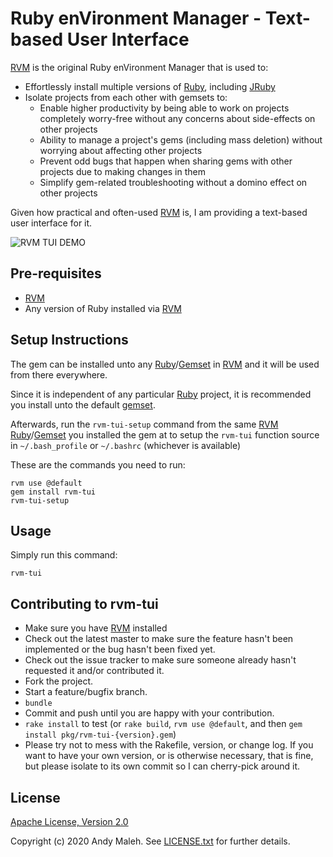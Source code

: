 # Ruby enVironment Manager - Text-based User Interface

[RVM](https://rvm.io) is the original Ruby enVironment Manager that is used to:
- Effortlessly install multiple versions of [Ruby](https://www.ruby-lang.org/en/), including [JRuby](https://www.jruby.org/)
- Isolate projects from each other with gemsets to:
  - Enable higher productivity by being able to work on projects completely worry-free without any concerns about side-effects on other projects
  - Ability to manage a project's gems (including mass deletion) without worrying about affecting other projects
  - Prevent odd bugs that happen when sharing gems with other projects due to making changes in them
  - Simplify gem-related troubleshooting without a domino effect on other projects
  
Given how practical and often-used [RVM](https://rvm.io) is, I am providing a text-based user interface for it.

![RVM TUI DEMO](rvm-tui-demo.gif)

## Pre-requisites

- [RVM](https://rvm.io)
- Any version of Ruby installed via [RVM](https://rvm.io)

## Setup Instructions

The gem can be installed unto any [Ruby](https://rvm.io/rubies/installing)/[Gemset](https://rvm.io/gemsets/basics) in [RVM](https://rvm.io) and it will be used from there everywhere. 

Since it is independent of any particular [Ruby](https://www.ruby-lang.org/en/) project, it is recommended you install unto the default [gemset](https://rvm.io/gemsets/basics).

Afterwards, run the `rvm-tui-setup` command from the same [RVM](https://rvm.io) [Ruby](https://rvm.io/rubies/installing)/[Gemset](https://rvm.io/gemsets/basics) you installed the gem at to setup the `rvm-tui` function source in `~/.bash_profile` or `~/.bashrc` (whichever is available)

These are the commands you need to run:

```
rvm use @default
gem install rvm-tui
rvm-tui-setup
```

## Usage

Simply run this command:

```
rvm-tui
```

## Contributing to rvm-tui

-   Make sure you have [RVM](https://rvm.io) installed
-   Check out the latest master to make sure the feature hasn't been
    implemented or the bug hasn't been fixed yet.
-   Check out the issue tracker to make sure someone already hasn't
    requested it and/or contributed it.
-   Fork the project.
-   Start a feature/bugfix branch.
-   `bundle`
-   Commit and push until you are happy with your contribution.
-   `rake install` to test (or `rake build`, `rvm use @default`, and then `gem install pkg/rvm-tui-{version}.gem`)
-   Please try not to mess with the Rakefile, version, or change log. If
    you want to have your own version, or is otherwise necessary, that
    is fine, but please isolate to its own commit so I can cherry-pick
    around it.

## License

[Apache License, Version 2.0](https://www.apache.org/licenses/LICENSE-2.0)

Copyright (c) 2020 Andy Maleh. See [LICENSE.txt](LICENSE.txt) for further details.
